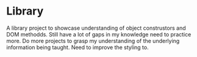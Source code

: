 # Library
A library project to showcase understanding of object construstors and DOM methodds. Still have a lot of gaps in my knowledge need to practice more. Do more projects to grasp my understanding of the underlying information being taught. Need to improve the styling to.